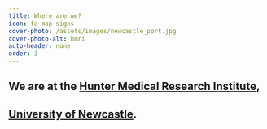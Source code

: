 ```yaml
---
title: Where are we?
icon: fa-map-signs
cover-photo: /assets/images/newcastle_port.jpg 
cover-photo-alt: hmri
auto-header: none
order: 3
---
```


## We are at the [Hunter Medical Research Institute](https://hmri.org.au/), 
## [University of Newcastle](https://www.newcastle.edu.au/).
